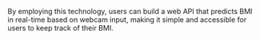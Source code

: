 By employing this technology, users can build a web API that predicts BMI in real-time based on webcam input, making it simple and accessible for users to keep track of their BMI.
